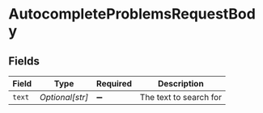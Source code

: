 # AutocompleteProblemsRequestBody


## Fields

| Field                  | Type                   | Required               | Description            |
| ---------------------- | ---------------------- | ---------------------- | ---------------------- |
| `text`                 | *Optional[str]*        | :heavy_minus_sign:     | The text to search for |